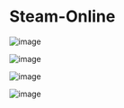 # Steam-Online
![image](https://github.com/qqOtju/Steam-Online/assets/85255089/6eae50b4-9e51-4ea9-814d-8b4959abbd2f)

![image](https://github.com/qqOtju/Steam-Online/assets/85255089/44c1dd85-23d8-4ed0-9f7b-8c0ffb2a5e8c)

![image](https://github.com/qqOtju/Steam-Online/assets/85255089/8336faab-6812-4ba3-936b-b8c443de1905)

![image](https://github.com/qqOtju/Steam-Online/assets/85255089/6962249b-78ca-4b10-8ebf-677fcd12ea5a)
